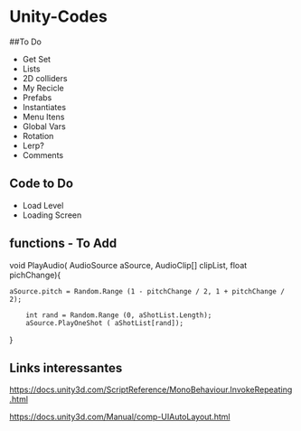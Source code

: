 # Unity-Codes

##To Do

- Get Set
- Lists
- 2D colliders
- My Recicle
- Prefabs
- Instantiates
- Menu Itens
- Global Vars
- Rotation
- Lerp?
- Comments


## Code to Do
- Load Level
- Loading Screen


## functions - To Add

void PlayAudio( AudioSource aSource, AudioClip[] clipList, float pichChange){
		
    aSource.pitch = Random.Range (1 - pitchChange / 2, 1 + pitchChange / 2);

		int rand = Random.Range (0, aShotList.Length);
		aSource.PlayOneShot ( aShotList[rand]);
}

## Links interessantes

https://docs.unity3d.com/ScriptReference/MonoBehaviour.InvokeRepeating.html

https://docs.unity3d.com/Manual/comp-UIAutoLayout.html
